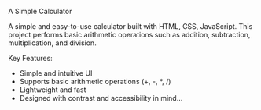 A Simple Calculator

A simple and easy-to-use calculator built with HTML, CSS, JavaScript. This project performs basic arithmetic operations such as addition, subtraction, multiplication, and division.

Key Features: 

- Simple and intuitive UI
- Supports basic arithmetic operations (+, -, *, /)
- Lightweight and fast
- Designed with contrast and accessibility in mind...
